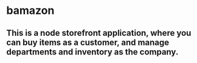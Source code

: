 # bamazon

## This is a node storefront application, where you can buy items as a customer, and manage departments and inventory as the company. 
